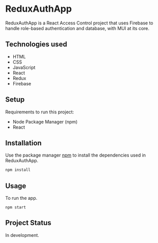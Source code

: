 
# ReduxAuthApp

ReduxAuthApp is a React Access Control project that uses Firebase to handle role-based authentication and database, with MUI at its core.

## Technologies used

* HTML
* CSS
* JavaScript
* React
* Redux
* Firebase


## Setup

Requirements to run this project:

* Node Package Manager (npm)
* React

## Installation

Use the package manager [npm](https://www.npmjs.com/) to install the dependencies used in ReduxAuthApp.

```js
npm install
```

## Usage

To run the app.
```shell
npm start
```

## Project Status

In development.
